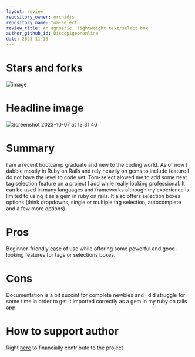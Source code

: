```yaml
---
layout: review
repository_owner: orchidjs
repository_name: tom-select
review_title: An agnostic, lightweight text/select box
author_github_id: Discopigeononline
date: 2023-11-13
---
```

# Stars and forks
![image](https://github.com/repo-reviews/repo-reviews.github.io/assets/109752880/b3f33562-33fa-41a6-819c-cc1bf6c51b24)

# Headline image
![Screenshot 2023-10-07 at 13 31 46](https://github.com/repo-reviews/repo-reviews.github.io/assets/109752880/26e74c31-40e1-493e-b4f7-3e11db50ffb6)

# Summary
I am a recent bootcamp graduate and new to the coding world. As of now I dabble mostly in Ruby on Rails and rely heavily on gems to include feature I do not have the level to code yet.
Tom-select alowed me to add some neat tag selection feature on a project I add while really looking professional. It can be used in many languages and frameworks although my experience is limited to using it as a gem in ruby on rails.
It also offers selection boxes options (think dropdowns, single or multiple tag selection, autocomplete and a few more options).

# Pros
Beginner-friendly ease of use while offering some powerful and good-looking features for tags or selections boxes.
# Cons
Documentation is a bit succint for complete newbies and I did struggle for some time in order to get it imported correctly as a gem in my ruby on rails app.
# How to support author
Right [here](https://opencollective.com/tom-select) to financially contribute to the project

